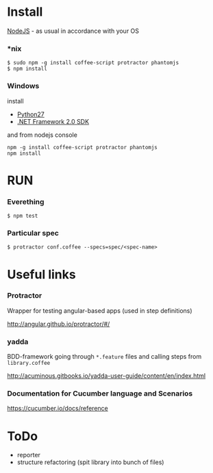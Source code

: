 # Install

[NodeJS](https://nodejs.org/) - as usual in accordance with your OS

### *nix
```
$ sudo npm -g install coffee-script protractor phantomjs
$ npm install
```
### Windows

install
* [Python27](https://www.python.org/downloads/release/python-2710/)
* [.NET Framework 2.0 SDK](http://www.microsoft.com/en-us/download/confirmation.aspx?id=19988)

and from nodejs console
```
npm -g install coffee-script protractor phantomjs
npm install
```

# RUN

### Everething
```
$ npm test
```
### Particular spec
```
$ protractor conf.coffee --specs=spec/<spec-name>
```

# Useful links

### Protractor
  Wrapper for testing angular-based apps (used in step definitions)

http://angular.github.io/protractor/#/

### yadda
  BDD-framework going through `*.feature` files and calling steps from `library.coffee`

http://acuminous.gitbooks.io/yadda-user-guide/content/en/index.html

### Documentation for Cucumber language and Scenarios
https://cucumber.io/docs/reference


# ToDo

* reporter
* structure refactoring (spit library into bunch of files)
